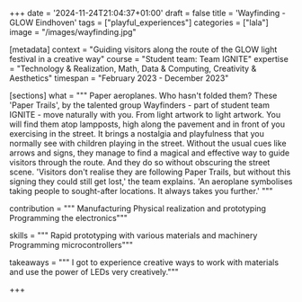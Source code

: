 +++
date = '2024-11-24T21:04:37+01:00'
draft = false
title = 'Wayfinding - GLOW Eindhoven'
tags = ["playful_experiences"]
categories = ["lala"]
image = "/images/wayfinding.jpg"


[metadata]
context = "Guiding visitors along the route of the GLOW light festival in a creative way"
course = "Student team: Team IGNITE"
expertise = "Technology & Realization, Math, Data & Computing, Creativity & Aesthetics"
timespan = "February 2023 - December 2023"

[sections]
what = """
Paper aeroplanes. Who hasn't folded them? These 'Paper Trails', by the talented group Wayfinders - part of student team IGNITE - move naturally with you. From light artwork to light artwork. You will find them atop lampposts, high along the pavement and in front of you exercising in the street. It brings a nostalgia and playfulness that you normally see with children playing in the street. Without the usual cues like arrows and signs, they manage to find a magical and effective way to guide visitors through the route. And they do so without obscuring the street scene. 'Visitors don't realise they are following Paper Trails, but without this signing they could still get lost,' the team explains. 'An aeroplane symbolises taking people to sought-after locations. It always takes you further.'
"""

contribution = """
Manufacturing
Physical realization and prototyping
Programming the electronics"""

skills = """
Rapid prototyping with various materials and machinery
Programming microcontrollers"""

takeaways = """
I got to experience creative ways to work with materials and use the power of LEDs very creatively."""

+++
